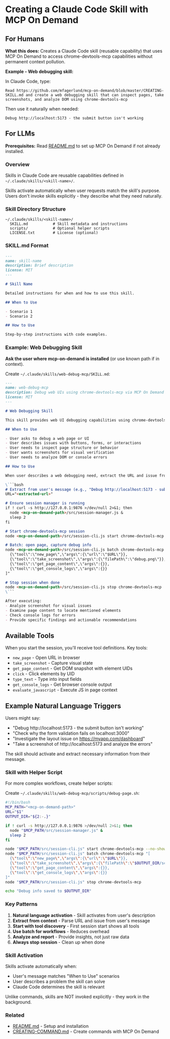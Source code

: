 # Creating a Claude Code Skill with MCP On Demand

## For Humans

**What this does:** Creates a Claude Code skill (reusable capability) that uses MCP On Demand to access chrome-devtools-mcp capabilities without permanent context pollution.

**Example - Web debugging skill:**

In Claude Code, type:

```
Read https://github.com/mfagerlund/mcp-on-demand/blob/master/CREATING-SKILL.md and create a web debugging skill that can inspect pages, take screenshots, and analyze DOM using chrome-devtools-mcp
```

Then use it naturally when needed:
```
Debug http://localhost:5173 - the submit button isn't working
```

## For LLMs

**Prerequisites:** Read [README.md](README.md) to set up MCP On Demand if not already installed.

### Overview

Skills in Claude Code are reusable capabilities defined in `~/.claude/skills/<skill-name>/`.

Skills activate automatically when user requests match the skill's purpose. Users don't invoke skills explicitly - they describe what they need naturally.

### Skill Directory Structure

```
~/.claude/skills/<skill-name>/
  SKILL.md           # Skill metadata and instructions
  scripts/           # Optional helper scripts
  LICENSE.txt        # License (optional)
```

### SKILL.md Format

```markdown
---
name: skill-name
description: Brief description
license: MIT
---

# Skill Name

Detailed instructions for when and how to use this skill.

## When to Use

- Scenario 1
- Scenario 2

## How to Use

Step-by-step instructions with code examples.
```

### Example: Web Debugging Skill

**Ask the user where mcp-on-demand is installed** (or use known path if in context).

Create `~/.claude/skills/web-debug-mcp/SKILL.md`:

```markdown
---
name: web-debug-mcp
description: Debug web UIs using chrome-devtools-mcp via MCP On Demand
license: MIT
---

# Web Debugging Skill

This skill provides web UI debugging capabilities using chrome-devtools-mcp without permanent context pollution.

## When to Use

- User asks to debug a web page or UI
- User describes issues with buttons, forms, or interactions
- User needs to inspect page structure or behavior
- User wants screenshots for visual verification
- User needs to analyze DOM or console errors

## How to Use

When user describes a web debugging need, extract the URL and issue from their message.

\```bash
# Extract from user's message (e.g., "Debug http://localhost:5173 - submit button fails")
URL="<extracted-url>"

# Ensure session manager is running
if ! curl -s http://127.0.0.1:9876 >/dev/null 2>&1; then
  node <mcp-on-demand-path>/src/session-manager.js &
  sleep 2
fi

# Start chrome-devtools-mcp session
node <mcp-on-demand-path>/src/session-cli.js start chrome-devtools-mcp

# Batch: open page, capture debug info
node <mcp-on-demand-path>/src/session-cli.js batch chrome-devtools-mcp "[
  {\"tool\":\"new_page\",\"args\":{\"url\":\"$URL\"}},
  {\"tool\":\"take_screenshot\",\"args\":{\"filePath\":\"debug.png\"}},
  {\"tool\":\"get_page_content\",\"args\":{}},
  {\"tool\":\"get_console_logs\",\"args\":{}}
]"

# Stop session when done
node <mcp-on-demand-path>/src/session-cli.js stop chrome-devtools-mcp
\```

After executing:
- Analyze screenshot for visual issues
- Examine page content to locate mentioned elements
- Check console logs for errors
- Provide specific findings and actionable recommendations
```

## Available Tools

When you start the session, you'll receive tool definitions. Key tools:
- `new_page` - Open URL in browser
- `take_screenshot` - Capture visual state
- `get_page_content` - Get DOM snapshot with element UIDs
- `click` - Click elements by UID
- `type_text` - Type into input fields
- `get_console_logs` - Get browser console output
- `evaluate_javascript` - Execute JS in page context

## Example Natural Language Triggers

Users might say:
- "Debug http://localhost:5173 - the submit button isn't working"
- "Check why the form validation fails on localhost:3000"
- "Investigate the layout issue on https://myapp.com/dashboard"
- "Take a screenshot of http://localhost:5173 and analyze the errors"

The skill should activate and extract necessary information from their message.

### Skill with Helper Script

For more complex workflows, create helper scripts:

Create `~/.claude/skills/web-debug-mcp/scripts/debug-page.sh`:

```bash
#!/bin/bash
MCP_PATH="<mcp-on-demand-path>"
URL="$1"
OUTPUT_DIR="${2:-.}"

if ! curl -s http://127.0.0.1:9876 >/dev/null 2>&1; then
  node "$MCP_PATH/src/session-manager.js" &
  sleep 2
fi

node "$MCP_PATH/src/session-cli.js" start chrome-devtools-mcp --no-show-tools
node "$MCP_PATH/src/session-cli.js" batch chrome-devtools-mcp "[
  {\"tool\":\"new_page\",\"args\":{\"url\":\"$URL\"}},
  {\"tool\":\"take_screenshot\",\"args\":{\"filePath\":\"$OUTPUT_DIR/screenshot.png\"}},
  {\"tool\":\"get_page_content\",\"args\":{}},
  {\"tool\":\"get_console_logs\",\"args\":{}}
]"
node "$MCP_PATH/src/session-cli.js" stop chrome-devtools-mcp

echo "Debug info saved to $OUTPUT_DIR"
```

### Key Patterns

1. **Natural language activation** - Skill activates from user's description
2. **Extract from context** - Parse URL and issue from user's message
3. **Start with tool discovery** - First session start shows all tools
4. **Use batch for workflows** - Reduces overhead
5. **Analyze and report** - Provide insights, not just raw data
6. **Always stop session** - Clean up when done

### Skill Activation

Skills activate automatically when:
- User's message matches "When to Use" scenarios
- User describes a problem the skill can solve
- Claude Code determines the skill is relevant

Unlike commands, skills are NOT invoked explicitly - they work in the background.

### Related

- [README.md](README.md) - Setup and installation
- [CREATING-COMMAND.md](CREATING-COMMAND.md) - Create commands with MCP On Demand
